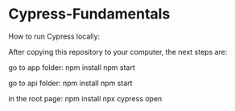 # Cypress-Fundamentals

How to run Cypress locally:

After copying this repository to your computer, the next steps are:

go to app folder:
npm install
npm start

go to api folder:
npm install
npm start

in the root page:
npm install
npx cypress open

